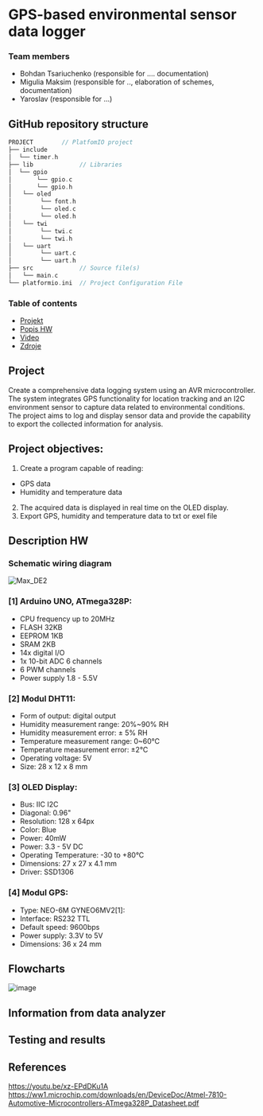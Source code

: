 # GPS-based environmental sensor data logger

### Team members

* Bohdan Tsariuchenko (responsible for .... documentation)
* Migulia Maksim (responsible for .., elaboration of schemes, documentation)
* Yaroslav (responsible for ...)


## GitHub repository structure

   ```c
PROJECT        // PlatfomIO project
├── include
│  └── timer.h      
├── lib             // Libraries
│  └── gpio
│       └── gpio.c
│       └── gpio.h
│   └── oled
│        └── font.h
│        └── oled.c
│        └── oled.h
│   └── twi
│        └── twi.c
│        └── twi.h
│   └── uart
│        └── uart.c
│        └── uart.h
├── src             // Source file(s)
│   └── main.c
└── platformio.ini  // Project Configuration File
 ```

### Table of contents

* [Projekt](#objectives)
* [Popis HW](#hardware)
* [Video](#video)
* [Zdroje](#references)

<a name="objectives"></a>
## Project
Create a comprehensive data logging system using an AVR microcontroller. The system integrates GPS functionality for location tracking and an I2C environment sensor to capture data related to environmental conditions. The project aims to log and display sensor data and provide the capability to export the collected information for analysis.

## Project objectives:

1. Create a program capable of reading: 
- GPS data
- Humidity and temperature data
2. The acquired data is displayed in real time on the OLED display.
3. Export GPS, humidity and temperature data to txt or exel file


<a name="hardware"></a>
## Description HW
### Schematic wiring diagram
![Max_DE2](https://github.com/MaksimMigulia97/digital_electronics-2/assets/99403646/05c29027-3b62-4b4a-b1e0-ba9bfbfa2d46)

### [1] Arduino UNO, ATmega328P:
- CPU frequency up to 20MHz
- FLASH 32KB
- EEPROM 1KB
- SRAM 2KB
- 14x digital I/O
- 1x 10-bit ADC 6 channels
- 6 PWM channels
- Power supply 1.8 - 5.5V

### [2] Modul DHT11:
- Form of output: digital output
- Humidity measurement range: 20%~90% RH
- Humidity measurement error: ± 5% RH
- Temperature measurement range: 0~60℃
- Temperature measurement error: ±2℃
- Operating voltage: 5V
- Size: 28 x 12 x 8 mm

### [3] OLED Display:
- Bus: IIC I2C
- Diagonal: 0.96" 
- Resolution: 128 x 64px
- Color: Blue
- Power: 40mW 
- Power: 3.3 - 5V DC 
- Operating Temperature: -30 to +80°C 
- Dimensions: 27 x 27 x 4.1 mm 
- Driver: SSD1306

### [4] Modul GPS:
- Type: NEO-6M GYNEO6MV2[1]: 
- Interface: RS232 TTL
- Default speed: 9600bps
- Power supply: 3.3V to 5V
- Dimensions: 36 x 24 mm

<a name="modules"></a>

## Flowcharts
![image](https://github.com/Xtsari00/notReal-Digital-Electronics-2/assets/99403641/7bd48cb2-cc2b-4851-829f-f80f9d2067c6)

## Information from data analyzer

## Testing and results

## References 
https://youtu.be/xz-EPdDKu1A
https://ww1.microchip.com/downloads/en/DeviceDoc/Atmel-7810-Automotive-Microcontrollers-ATmega328P_Datasheet.pdf
